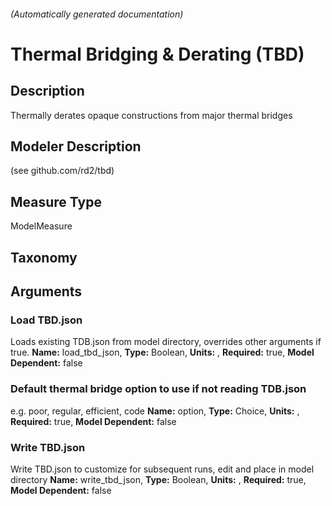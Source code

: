 

###### (Automatically generated documentation)

# Thermal Bridging & Derating (TBD)

## Description
Thermally derates opaque constructions from major thermal bridges

## Modeler Description
(see github.com/rd2/tbd)

## Measure Type
ModelMeasure

## Taxonomy


## Arguments


### Load TBD.json
Loads existing TDB.json from model directory, overrides other arguments if true.
**Name:** load_tbd_json,
**Type:** Boolean,
**Units:** ,
**Required:** true,
**Model Dependent:** false

### Default thermal bridge option to use if not reading TDB.json
e.g. poor, regular, efficient, code
**Name:** option,
**Type:** Choice,
**Units:** ,
**Required:** true,
**Model Dependent:** false

### Write TBD.json
Write TBD.json to customize for subsequent runs, edit and place in model directory
**Name:** write_tbd_json,
**Type:** Boolean,
**Units:** ,
**Required:** true,
**Model Dependent:** false




